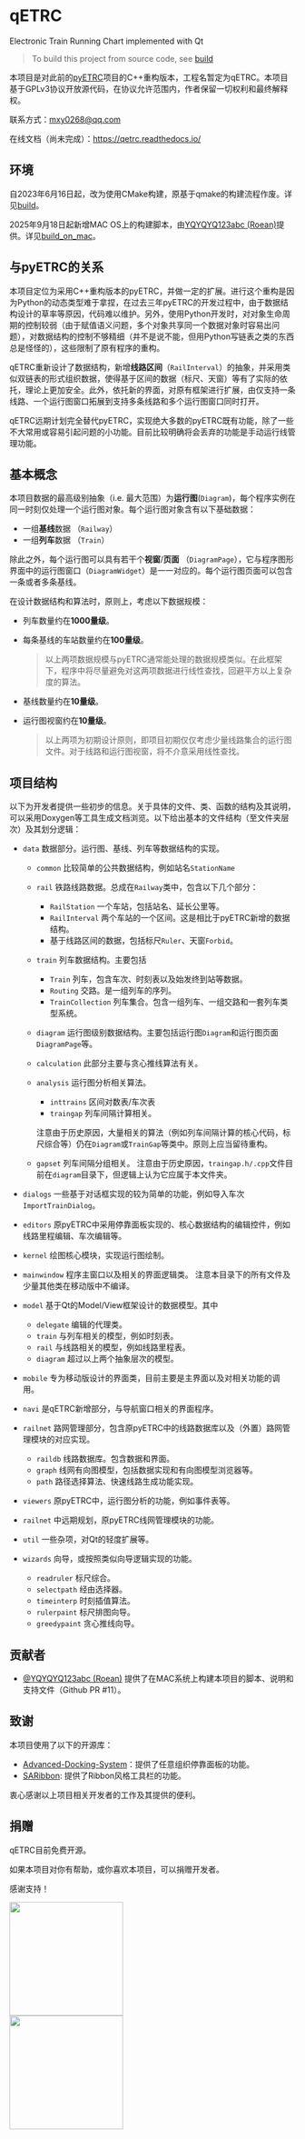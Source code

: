 # qETRC

Electronic Train Running Chart implemented with Qt

> To build this project from source code, see [build](doc/build.md)

本项目是对此前的[pyETRC](https://github.com/CDK6182CHR/train_graph)项目的C++重构版本，工程名暂定为qETRC。本项目基于GPLv3协议开放源代码，在协议允许范围内，作者保留一切权利和最终解释权。

联系方式：mxy0268@qq.com

在线文档（尚未完成）：https://qetrc.readthedocs.io/



## 环境

自2023年6月16日起，改为使用CMake构建，原基于qmake的构建流程作废。详见[build](doc/build.md)。

2025年9月18日起新增MAC OS上的构建脚本，由[YQYQYQ123abc (Roean)](https://github.com/YQYQYQ123abc)提供。详见[build_on_mac](doc/build_on_mac.md)。



## 与pyETRC的关系

本项目定位为采用C++重构版本的pyETRC，并做一定的扩展。进行这个重构是因为Python的动态类型难于拿捏，在过去三年pyETRC的开发过程中，由于数据结构设计的草率等原因，代码难以维护。另外，使用Python开发时，对对象生命周期的控制较弱（由于赋值语义问题，多个对象共享同一个数据对象时容易出问题），对数据结构的控制不够精细（并不是说不能，但用Python写链表之类的东西总是怪怪的），这些限制了原有程序的重构。

qETRC重新设计了数据结构，新增**线路区间**（`RailInterval`）的抽象，并采用类似双链表的形式组织数据，使得基于区间的数据（标尺、天窗）等有了实际的依托，理论上更加安全。此外，依托新的界面，对原有框架进行扩展，由仅支持一条线路、一个运行图窗口拓展到支持多条线路和多个运行图窗口同时打开。

qETRC远期计划完全替代pyETRC，实现绝大多数的pyETRC既有功能，除了一些不大常用或容易引起问题的小功能。目前比较明确将会丢弃的功能是手动运行线管理功能。

## 基本概念

本项目数据的最高级别抽象（i.e. 最大范围）为**运行图**(`Diagram`)，每个程序实例在同一时刻仅处理一个运行图对象。每个运行图对象含有以下基础数据：

- 一组**基线**数据 （`Railway`）
- 一组**列车**数据 （`Train`）

除此之外，每个运行图可以具有若干个**视窗**/**页面** （`DiagramPage`），它与程序图形界面中的运行图窗口（`DiagramWidget`）是一一对应的。每个运行图页面可以包含一条或者多条基线。

在设计数据结构和算法时，原则上，考虑以下数据规模：

- 列车数量约在**1000量级**。

- 每条基线的车站数量约在**100量级**。

  > 以上两项数据规模与pyETRC通常能处理的数据规模类似。在此框架下，程序中将尽量避免对这两项数据进行线性查找，回避平方以上复杂度的算法。

- 基线数量约在**10量级**。

- 运行图视窗约在**10量级**。

  > 以上两项为初期设计原则，即项目初期仅仅考虑少量线路集合的运行图文件。对于线路和运行图视窗，将不介意采用线性查找。



## 项目结构

以下为开发者提供一些初步的信息。关于具体的文件、类、函数的结构及其说明，可以采用Doxygen等工具生成文档浏览。以下给出基本的文件结构（至文件夹层次）及其划分逻辑：

- `data` 数据部分。运行图、基线、列车等数据结构的实现。
  - `common` 比较简单的公共数据结构，例如站名`StationName`
  
  - `rail` 铁路线路数据。总成在`Railway`类中，包含以下几个部分：
    
    - `RailStation` 一个车站，包括站名、延长公里等。
    - `RailInterval` 两个车站的一个区间。这是相比于pyETRC新增的数据结构。
    - 基于线路区间的数据，包括标尺`Ruler`、天窗`Forbid`。
    
  - `train` 列车数据结构。主要包括
    - `Train` 列车，包含车次、时刻表以及始发终到站等数据。
    - `Routing` 交路。是一组列车的序列。
    - `TrainCollection` 列车集合。包含一组列车、一组交路和一套列车类型系统。
    
  - `diagram` 运行图级别数据结构。主要包括运行图`Diagram`和运行图页面`DiagramPage`等。
  
  - `calculation` 此部分主要与贪心推线算法有关。
  
  - `analysis` 运行图分析相关算法。
  
    - `inttrains` 区间对数表/车次表
    - `traingap` 列车间隔计算相关。
  
    注意由于历史原因，大量相关的算法（例如列车间隔计算的核心代码，标尺综合等）仍在`Diagram`或`TrainGap`等类中。原则上应当留待重构。
  
  - `gapset` 列车间隔分组相关。
    注意由于历史原因，`traingap.h/.cpp`文件目前在`diagram`目录下，但逻辑上认为它应属于本文件夹。
  
- `dialogs` 一些基于对话框实现的较为简单的功能，例如导入车次`ImportTrainDialog`。

- `editors` 原pyETRC中采用停靠面板实现的、核心数据结构的编辑控件，例如线路里程编辑、车次编辑等。

- `kernel` 绘图核心模块，实现运行图绘制。

- `mainwindow` 程序主窗口以及相关的界面逻辑类。
  注意本目录下的所有文件及少量其他类在移动版中不编译。

- `model` 基于Qt的Model/View框架设计的数据模型。其中
  - `delegate` 编辑的代理类。
  - `train` 与列车相关的模型，例如时刻表。
  - `rail` 与线路相关的模型，例如线路里程表。
  - `diagram` 超过以上两个抽象层次的模型。
  
- `mobile` 专为移动版设计的界面类，目前主要是主界面以及对相关功能的调用。
  
- `navi` 是qETRC新增部分，与导航窗口相关的界面程序。

- `railnet` 路网管理部分，包含原pyETRC中的线路数据库以及（外置）路网管理模块的对应实现。

  - `raildb` 线路数据库。包含数据和界面。
  - `graph` 线网有向图模型，包括数据实现和有向图模型浏览器等。
  - `path` 路径选择算法、快速线路生成功能实现。

- `viewers` 原pyETRC中，运行图分析的功能，例如事件表等。

- `railnet` 中远期规划，原pyETRC线网管理模块的功能。

- `util` 一些杂项，对Qt的轻度扩展等。

- `wizards` 向导，或按照类似向导逻辑实现的功能。

  - `readruler` 标尺综合。
  - `selectpath` 经由选择器。
  - `timeinterp` 时刻插值算法。
  - `rulerpaint` 标尺排图向导。
  - `greedypaint` 贪心推线向导。



## 贡献者

- [@YQYQYQ123abc (Roean)](https://github.com/YQYQYQ123abc) 提供了在MAC系统上构建本项目的脚本、说明和支持文件（Github PR #11）。




## 致谢

本项目使用了以下的开源库：

- [Advanced-Docking-System](https://github.com/githubuser0xFFFF/Qt-Advanced-Docking-System)：提供了任意组织停靠面板的功能。
- [SARibbon](https://github.com/czyt1988/SARibbon): 提供了Ribbon风格工具栏的功能。

衷心感谢以上项目相关开发者的工作及其提供的便利。



## 捐赠

qETRC目前免费开源。

如果本项目对你有帮助，或你喜欢本项目，可以捐赠开发者。

感谢支持！

<div>
    <div>
        <img src="img/QRcode.jpg" width="200px"/>
    </div>
    <div>
        <img src="img/myoisinh.png" width="200px" />
    </div>
</div>



